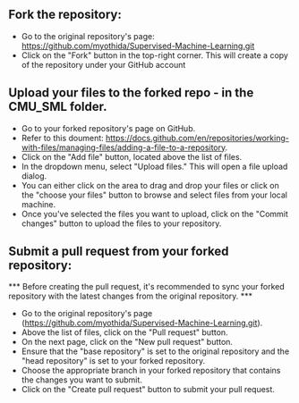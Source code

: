 ## Fork the repository:
  - Go to the original repository's page: https://github.com/myothida/Supervised-Machine-Learning.git
  - Click on the "Fork" button in the top-right corner. This will create a copy of the repository under your GitHub account

## Upload your files to the forked repo - in the CMU_SML folder.
- Go to your forked repository's page on GitHub.
- Refer to this doument: https://docs.github.com/en/repositories/working-with-files/managing-files/adding-a-file-to-a-repository.
- Click on the "Add file" button, located above the list of files.
- In the dropdown menu, select "Upload files." This will open a file upload dialog.
- You can either click on the area to drag and drop your files or click on the "choose your files" button to browse and select files from your local machine.
- Once you've selected the files you want to upload, click on the "Commit changes" button to upload the files to your repository.

## Submit a pull request from your forked repository:
*** Before creating the pull request, it's recommended to sync your forked repository with the latest changes from the original repository. ***

- Go to the original repository's page (https://github.com/myothida/Supervised-Machine-Learning.git).
- Above the list of files, click on the "Pull request" button.
- On the next page, click on the "New pull request" button.
- Ensure that the "base repository" is set to the original repository and the "head repository" is set to your forked repository.
- Choose the appropriate branch in your forked repository that contains the changes you want to submit.
- Click on the "Create pull request" button to submit your pull request.
